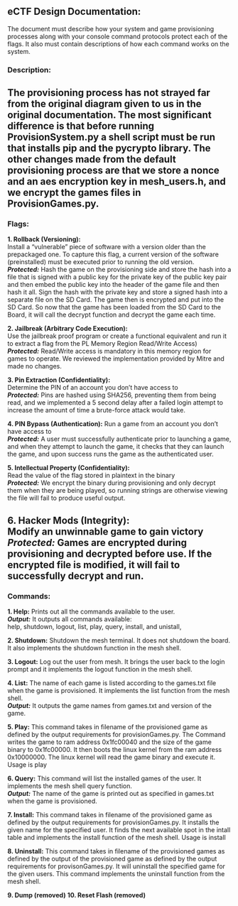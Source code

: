 ## **eCTF Design Documentation:** 
The document must describe how your system and game provisioning processes along with your console command protocols protect each of the flags. It also must contain descriptions of how each command works on the system. 

### **Description:**
The provisioning process has not strayed far from the original diagram given to us in the original documentation. The most significant difference is that before running ProvisionSystem.py a shell script must be run that installs pip and the pycrypto library. The other changes made from the default provisioning process are that we store a nonce and an aes encryption key in mesh_users.h, and we encrypt the games files in ProvisionGames.py.
-----------------------------------------------------------------------------------------------------------------
### **Flags:**
**1. Rollback (Versioning):**<br/>
Install a “vulnerable” piece of software with a version older than the prepackaged one. To capture this flag, a current version of the software (preinstalled) must be executed prior to running the old version.<br/>
_**Protected:**_
Hash the game on the provisioning side and store the hash into a file that is signed with a public key for the private key of the public key pair and then embed the public key into the header of the game file and then hash it all. Sign the hash with the private key and store a signed hash into a separate file on the SD Card. The game then is encrypted and put into the SD Card.  So now that the game has been loaded from the SD Card to the Board, it will call the decrypt function and decrypt the game each time.

**2. Jailbreak (Arbitrary Code Execution):**<br/>
Use the jailbreak proof program or create a functional equivalent and run it to extract a flag from the PL Memory Region Read/Write Access)<br/>
_**Protected:**_
Read/Write access is mandatory in this memory region for games to operate.
We reviewed the implementation provided by Mitre and made no changes.

**3. Pin Extraction (Confidentiality):**<br/>
Determine the PIN of an account you don’t have access to<br/>
_**Protected:**_
Pins are hashed using SHA256, preventing them from being read, and we implemented a 5 second delay after a failed login attempt to increase the amount of time a brute-force attack would take.

**4. PIN Bypass (Authentication):** 
Run a game from an account you don’t have access to<br/>
_**Protected:**_
A user must successfully authenticate prior to launching a game, and when they attempt to launch the game, it checks that they can launch the game, and upon success runs the game as the authenticated user. 

**5. Intellectual Property (Confidentiality):**<br/>
Read the value of the flag stored in plaintext in the binary<br/>
_**Protected:**_
We encrypt the binary during provisioning and only decrypt them when they are being played, so running strings are otherwise viewing the file will fail to produce useful output.

**6. Hacker Mods (Integrity):**<br/>
Modify an unwinnable game to gain victory<br/>
_**Protected:**_
Games are encrypted during provisioning and decrypted before use. If the encrypted file is modified, it will fail to successfully decrypt and run.
-----------------------------------------------------------------------------------------------------------------
### **Commands:**
**1. Help:** 
Prints out all the commands available to the user.<br/>
_**Output:**_
It outputs all commands available:   
help,
shutdown,
logout,
list,
play,
query,
install,
and unistall,
	
**2. Shutdown:**
Shutdown the mesh terminal. It does not shutdown the board. It also implements the shutdown function in the mesh shell.

**3. Logout:**
Log out the user from mesh. It brings the user back to the login prompt and it implements the logout function in the mesh shell.

**4. List:**
The name of each game is listed according to the games.txt file when the game is provisioned. It implements the list function from the mesh shell.<br/>
_**Output:**_ 
It outputs the game names from games.txt and version of the game.

**5. Play:**
This command takes in filename of the provisioned game as defined by the output requirements for provisionGames.py. The Command writes the game to ram address 0x1fc00040 and the size of the game binary to 0x1fc00000. It then boots the linux kernel from the ram address 0x10000000. The linux kernel will read the game binary and execute it. Usage is play <game>

**6. Query:**
This command will list the installed games of the user. It implements the mesh shell query function.  
_**Output:**_
The name of the game is printed out as specified in games.txt when the game is provisioned. 

**7. Install:**
This command takes in filename of the provisioned game as defined by the output requirements for provisionGames.py. It installs the given name for the specified user. It finds the next available spot in the intall table and implements the install function of the mesh shell. Usage is install <name>

**8. Uninstall:**
This command takes in filename of the provisioned games as defined by the output of the provisioned game as defined by the output requirements for provisonGames.py.  It will uninstall the specified game for the given users. This command implements the uninstall function from the mesh shell.

**9. Dump (removed)**
**10. Reset Flash (removed)**
